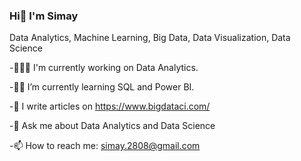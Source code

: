 ### Hi👋 I'm Simay

<!--
**simayavci/simayavci** is a ✨ _special_ ✨ repository because its `README.md` (this file) appears on your GitHub profile.

Here are some ideas to get you started:

- 🔭 I’m currently working on ...
- 🌱 I’m currently learning ...
- 👯 I’m looking to collaborate on ...
- 🤔 I’m looking for help with ...
- 💬 Ask me about ...
- 📫 How to reach me: ...
- 😄 Pronouns: ...
- ⚡ Fun fact: ...
-->


Data Analytics, Machine Learning, Big Data, Data Visualization, Data Science

-👩🏻‍💻 I'm currently working on Data Analytics.

-✍🏼 I’m currently learning SQL and Power BI.

-📝 I write articles on https://www.bigdataci.com/

-💬 Ask me about Data Analytics and Data Science

-📫 How to reach me: simay.2808@gmail.com
